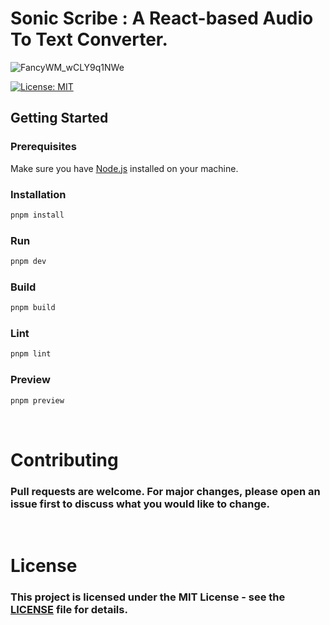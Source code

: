 # Sonic Scribe : A React-based Audio To Text Converter.
![FancyWM_wCLY9q1NWe](https://github.com/shouravrahman/sonic-scribe/assets/73746355/33d7a902-67ea-4568-85e5-536c4ddc3333)


[![License: MIT](https://img.shields.io/badge/License-MIT-yellow.svg)](https://opensource.org/licenses/MIT) &nbsp;

## Getting Started

### Prerequisites

Make sure you have [Node.js](https://nodejs.org/) installed on your machine.

### Installation

```bash
pnpm install
```

### Run

```bash
pnpm dev
```

### Build

```bash
pnpm build
```

### Lint

```bash
pnpm lint
```

### Preview

```bash
pnpm preview
```

&nbsp;

# Contributing

### Pull requests are welcome. For major changes, please open an issue first to discuss what you would like to change.

&nbsp;

# License

### This project is licensed under the MIT License - see the [LICENSE](https://opensource.org/licenses/MIT) file for details.

